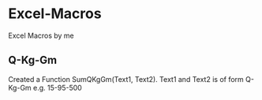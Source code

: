 # Excel-Macros
Excel Macros by me

## Q-Kg-Gm
Created a Function SumQKgGm(Text1, Text2). Text1 and Text2 is of form Q-Kg-Gm e.g. 15-95-500
